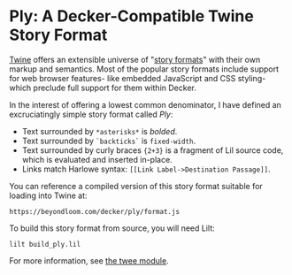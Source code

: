 Ply: A Decker-Compatible Twine Story Format
===========================================
[Twine](https://twinery.org) offers an extensible universe of "[story formats](https://twinery.org/cookbook/introduction/story_formats.html)" with their own markup and semantics. Most of the popular story formats include support for web browser features- like embedded JavaScript and CSS styling- which preclude full support for them within Decker.

In the interest of offering a lowest common denominator, I have defined an excruciatingly simple story format called _Ply_:

- Text surrounded by `*asterisks*` is *bolded*.
- Text surrounded by `` `backticks` `` is `fixed-width`.
- Text surrounded by curly braces `{2+3}` is a fragment of Lil source code, which is evaluated and inserted in-place.
- Links match Harlowe syntax: `[[Link Label->Destination Passage]]`.

You can reference a compiled version of this story format suitable for loading into Twine at:
```
https://beyondloom.com/decker/ply/format.js
```

To build this story format from source, you will need Lilt:
```
lilt build_ply.lil
```

For more information, see [the twee module](https://beyondloom.com/decker/twee.html).
